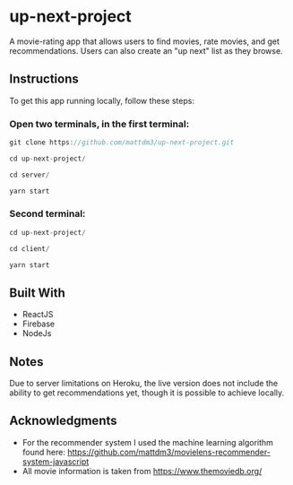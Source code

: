 # up-next-project

A movie-rating app that allows users to find movies, rate movies, and get recommendations. Users can also create an "up next" list as they browse. 

## Instructions
To get this app running locally, follow these steps: 

### Open two terminals, in the first terminal: 

```javascript
git clone https://github.com/mattdm3/up-next-project.git

cd up-next-project/

cd server/ 

yarn start
```

### Second terminal: 

```javascript
cd up-next-project/

cd client/ 

yarn start
```


## Built With

* ReactJS
* Firebase
* NodeJs

## Notes 
Due to server limitations on Heroku, the live version does not include the ability to get recommendations yet, though it is possible to achieve locally. 

## Acknowledgments

* For the recommender system I used the machine learning algorithm found here: https://github.com/mattdm3/movielens-recommender-system-javascript
* All movie information is taken from https://www.themoviedb.org/
